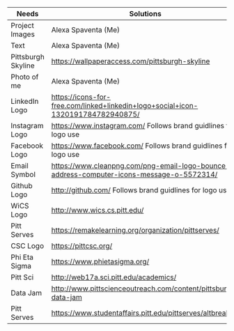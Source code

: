 |Needs |Solutions |
|-----|-----|
|Project Images|Alexa Spaventa (Me)|
|Text|Alexa Spaventa (Me)|
|Pittsburgh Skyline |https://wallpaperaccess.com/pittsburgh-skyline|
|Photo of me|Alexa Spaventa (Me)|
|LinkedIn Logo|https://icons-for-free.com/linked+linkedin+logo+social+icon-1320191784782940875/| Follows brand guidlines for logo use\
|Instagram Logo|https://www.instagram.com/ Follows brand guidlines for logo use|
|Facebook Logo|https://www.facebook.com/ Follows brand guidlines for logo use|
|Email Symbol|https://www.cleanpng.com/png-email-logo-bounce-address-computer-icons-message-o-5572314/|
|Github Logo|http://github.com/ Follows brand guidlines for logo use|
|WiCS Logo|http://www.wics.cs.pitt.edu/|
|Pitt Serves|https://remakelearning.org/organization/pittserves/|
|CSC Logo|https://pittcsc.org/|
|Phi Eta Sigma|https://www.phietasigma.org/|
|Pitt Sci|http://web17a.sci.pitt.edu/academics/|
|Data Jam|http://www.pittscienceoutreach.com/content/pittsburgh-data-jam|
|Pitt Serves|https://www.studentaffairs.pitt.edu/pittserves/altbreak/|

